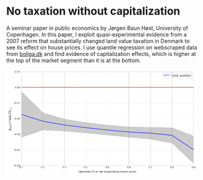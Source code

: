 # No taxation without capitalization

A seminar paper in public economics by Jørgen Baun Høst, University of Copenhagen. In this paper, I exploit quasi-experimental evidence from a 2007 reform that substantially changed land value taxation in Denmark to see its effect on house prices. I use quantile regression on webscraped data from [boliga.dk](https://www.boliga.dk/) and find evidence of capitalization effects, which is higher at the top of the market segment than it is at the bottom.

![main_res](figs/fig_quant_reg_res.png "Quantile treatment effects of land tax reform on house prices")
